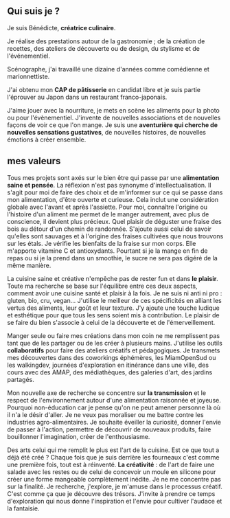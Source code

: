 
## Qui suis je ?

Je suis Bénédicte, **créatrice culinaire**.

Je réalise des prestations autour de la gastronomie ; de la création de recettes, des ateliers de découverte ou de design,  du stylisme et de l'événementiel.

Scénographe, j'ai travaillé une dizaine d'années comme comédienne et marionnettiste.

J'ai obtenu mon **CAP de pâtisserie** en candidat libre et je suis partie l'éprouver au Japon dans un restaurant franco-japonais.

J'aime jouer avec la nourriture, je mets en scène les aliments pour la photo ou pour l'évènementiel. J'invente de nouvelles associations et de nouvelles façons de voir ce que l'on mange. Je suis une **aventurière qui cherche de nouvelles sensations gustatives**, de nouvelles histoires, de nouvelles émotions à créer ensemble.


## mes valeurs

Tous mes projets sont axés sur le bien être qui passe par une **alimentation saine et pensée**. La réflexion n'est pas synonyme d'intellectualisation. Il s'agit pour moi de faire des choix et de m'informer sur ce qui se passe dans mon alimentation, d'être ouverte et curieuse. Cela inclut une considération globale avec l'avant et après l'assiette. 
Pour moi, connaître l'origine ou l'histoire d'un aliment me permet de le manger autrement, avec plus de conscience, il devient plus précieux. Quel plaisir de déguster une fraise des bois au détour d'un chemin de randonnée. S'ajoute aussi celui de savoir qu'elles sont sauvages et à l'origine des fraises cultivées que nous trouvons sur les étals.
Je vérifie les bienfaits de la fraise sur mon corps. Elle m'apporte vitamine C et antioxydants. Pourtant si je la mange en fin de repas ou si je la prend dans un smoothie, le sucre ne sera pas digéré de la même manière.

La cuisine saine et créative n'empêche pas de rester fun et dans **le plaisir**. 
Toute ma recherche se base sur l'équilibre entre ces deux aspects, comment avoir une cuisine santé et plaisir à la fois.
Je ne suis ni anti ni pro : gluten, bio, cru, vegan... J'utilise le meilleur de ces spécificités en alliant les vertus des aliments, leur goût et leur texture.
J'y ajoute une touche ludique et esthétique pour que tous les sens soient mis à contribution. 
Le plaisir de se faire du bien s'associe à celui de la découverte et de l'émerveillement.

Manger seule ou faire mes créations dans mon coin ne me remplissent pas tant que de les partager ou de les créer à plusieurs mains.
J'utilise les outils **collaboratifs** pour faire des ateliers créatifs et pédagogiques. Je transmets mes découvertes dans des coworkings éphémères, les MiamOpenSud ou les walkingdev, journées d'exploration en itinérance dans une ville, des cours avec des AMAP, des médiathèques, des galeries d'art, des jardins partagés.

Mon nouvelle axe de recherche se concentre sur **la transmission** et le respect de l'environnement autour d'une alimentation raisonnée et joyeuse.
Pourquoi non-éducation car je pense qu'on ne peut amener personne là où il n'a le désir d'aller. 
Je ne veux pas moraliser ou me battre contre les industries agro-alimentaires.
Je souhaite éveiller la curiosité, donner l'envie de passer à l'action, permettre de découvrir de nouveaux produits, faire bouillonner l'imagination, créer de l'enthousiasme.

Des arts celui qui me remplit le plus est l'art de la cuisine. Est ce que tout a déjà été créé ? Chaque fois que je suis derrière les fourneaux c'est comme une première fois, tout est à réinventé.
**La créativité** : de l'art de faire une salade avec les restes ou de celui de concevoir un moule en silicone pour créer une forme mangeable complètement inédite. 
Je ne me concentre pas sur la finalité. Je recherche, j'explore, je m'amuse dans le processus créatif. C'est comme ça que je découvre des trésors.
J'invite à prendre ce temps d'exploration qui nous donne l'inspiration et l'envie pour cultiver l'audace et la fantaisie.





